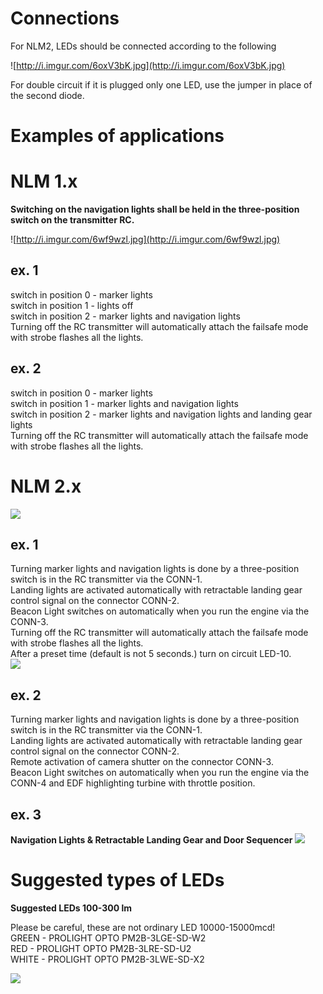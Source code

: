 # Connections #

For NLM2, LEDs should be connected according to the following

![http://i.imgur.com/6oxV3bK.jpg](http://i.imgur.com/6oxV3bK.jpg)

For double circuit if it is plugged only one LED, use the jumper in place of the second diode.

# Examples of applications #

# NLM 1.x #

**Switching on the navigation lights shall be held in the three-position switch on the transmitter RC.**

![http://i.imgur.com/6wf9wzl.jpg](http://i.imgur.com/6wf9wzl.jpg)

## ex. 1 ##
switch in position 0 - marker lights <br>
switch in position 1 - lights off <br>
switch in position 2 - marker lights and navigation lights <br>
Turning off the RC transmitter will automatically attach the failsafe mode with strobe flashes all the lights.<br>

<h2>ex. 2</h2>
switch in position 0 - marker lights <br>
switch in position 1 - marker lights and navigation lights  <br>
switch in position 2 - marker lights and navigation lights and landing gear lights<br>
Turning off the RC transmitter will automatically attach the failsafe mode with strobe flashes all the lights.<br>




<h1>NLM 2.x</h1>

<img src='http://i.imgur.com/RxmwTpM.jpg' />

<h2>ex. 1</h2>
Turning marker lights and navigation lights is done by a three-position switch is in the RC transmitter via the CONN-1.<br>
Landing lights are activated automatically with retractable landing gear control signal on the connector CONN-2.<br>
Beacon Light switches on automatically when you run the engine via the CONN-3.<br>
Turning off the RC transmitter will automatically attach the failsafe mode with strobe flashes all the lights.<br>
After a preset time (default is not 5 seconds.) turn on circuit LED-10.<br>

<img src='http://i.imgur.com/hM8gqmh.jpg' />

<h2>ex. 2</h2>
Turning marker lights and navigation lights is done by a three-position switch is in the RC transmitter via the CONN-1.<br>
Landing lights are activated automatically with retractable landing gear control signal on the connector CONN-2.<br>
Remote activation of camera shutter on the connector CONN-3.<br>
Beacon Light switches on automatically when you run the engine via the CONN-4 and EDF highlighting turbine with throttle position.<br>

<h2>ex. 3</h2>
<b>Navigation Lights & Retractable Landing Gear and Door Sequencer</b>

<img src='http://i.imgur.com/g4iFUye.jpg' />

<h1>Suggested types of LEDs</h1>

<b>Suggested LEDs 100-300 lm</b> <br>

Please be careful, these are not ordinary LED 10000-15000mcd!<br>
GREEN - PROLIGHT OPTO PM2B-3LGE-SD-W2<br>
RED   - PROLIGHT OPTO PM2B-3LRE-SD-U2<br>
WHITE - PROLIGHT OPTO PM2B-3LWE-SD-X2<br>

<img src='http://i.imgur.com/nmXr35V.jpg' />
